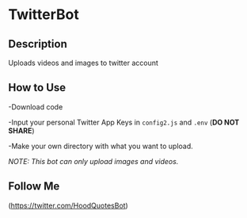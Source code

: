 # TwitterBot

## Description
Uploads videos and images to twitter account

## How to Use
-Download code

-Input your personal Twitter App Keys in ```config2.js``` and ```.env``` (**DO NOT SHARE**)

-Make your own directory with what you want to upload.

*NOTE: This bot can only upload images and videos.*

## Follow Me

(https://twitter.com/HoodQuotesBot)
